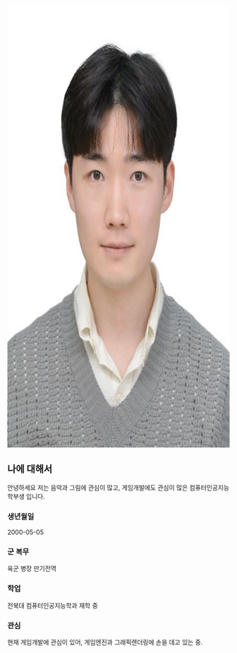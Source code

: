 <img src="avatar.jpg" width="1000" height="1000">

## 나에 대해서

안녕하세요 저는 음악과 그림에 관심이 많고, 게임개발에도 관심이 많은 컴퓨터인공지능학부생 입니다.

### 생년월일

2000-05-05

### 군 복무

육군 병장 만기전역

### 학업

전북대 컴퓨터인공지능학과 재학 중

### 관심

현재 게임개발에 관심이 있어, 게임엔진과 그래픽렌더링에 손을 데고 있는 중.